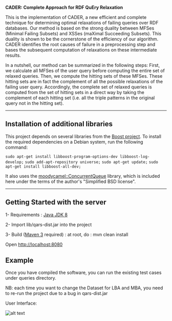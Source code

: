 **CADER: Complete Approach for RDF QuEry Relaxation**

This is the implementation of CADER, a new efficient and complete technique for determining optimal relaxations of failing queries over RDF databases. Our method is based on  the strong  duality  between  MFSes (Minimal Failing Subsets) and XSSes (maXimal Succeeding Subsets).  This duality is shown to be the cornerstone of the efficiency of our algorithm. CADER identifies the root causes of failure in a preprocessing step and bases the subsequent computation of relaxations on these intermediate results.

In a nutshell, our method can be summarized in the following steps:
First, we calculate all MFSes of the user query before computing the entire set of relaxed queries.
Then, we compute the hitting sets of these MFSes. These hitting sets are in fact the complement of all the possible relaxations of the failing user query. Accordingly, the complete set of relaxed queries is computed from the set of hitting sets in a direct way by taking the complement of each hitting set (i.e. all the triple patterns in the original query not in the hitting set).

---

## Installation of additional libraries

This project depends on several libraries from the [Boost project](https://www.boost.org/). To install the required dependencies on a Debian system, run the following command:

`sudo apt-get install libboost-program-options-dev libboost-log-develop;`
`sudo add-apt-repository universe;`
`sudo apt-get update;`
`sudo apt-get install libboost-all-dev;`


It also uses the [moodycamel::ConcurrentQueue](https://github.com/cameron314/concurrentqueue) library, which is included here under the terms of the author's "Simplified BSD license".

---

## Getting Started with the server

1- Requirements : [Java JDK 8](http://www.oracle.com/technetwork/java/javase/downloads/jdk8-downloads-2133151.html)

2- Import lib/qars-dist.jar into the project

3- Build ([Maven 3](http://maven.apache.org/download.cgi) required) : at root, do : mvn clean install

Open [http://localhost:8080](http://localhost:8080)

## Example

Once you have compiled the software, you can run the existing test cases under queries directory.

NB: each time you want to change the Dataset for LBA and MBA, you need to re-run the project due to a bug in qars-dist.jar

User Interface:

![alt text](/home/mo/Desktop/Selection_030.png)
